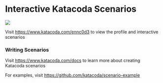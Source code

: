 # Interactive Katacoda Scenarios

[![](http://shields.katacoda.com/katacoda/ennc0d3/count.svg)](https://www.katacoda.com/ennc0d3 "Get your profile on Katacoda.com")

Visit https://www.katacoda.com/ennc0d3 to view the profile and interactive scenarios

### Writing Scenarios
Visit https://www.katacoda.com/docs to learn more about creating Katacoda scenarios

For examples, visit https://github.com/katacoda/scenario-example
